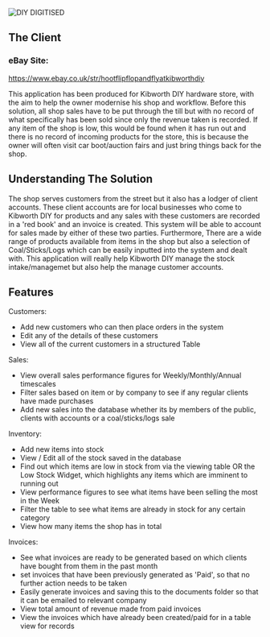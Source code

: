  ![DIY DIGITISED](https://user-images.githubusercontent.com/70120980/131112660-ffe02c6d-5540-4825-8175-af3d871e76e3.png)
 

## The Client

### eBay Site:
https://www.ebay.co.uk/str/hootflipflopandflyatkibworthdiy

This application has been produced for Kibworth DIY hardware store, with the aim to help the owner modernise his shop and workflow. Before this solution, all shop sales have to be put through the till but with no record of what specifically has been sold since only the revenue taken is recorded. If any item of the shop is low, this would be found when it has run out and there is no record of incoming products for the store, this is because the owner will often visit car boot/auction fairs and just bring things back for the shop.

## Understanding The Solution
The shop serves customers from the street but it also has a lodger of client accounts. These client accounts are for local businesses who come to Kibworth DIY for products and any sales with these customers are recorded in a 'red book' and an invoice is created. This system will be able to account for sales made by either of these two parties. Furthermore, There are a wide range of products available from items in the shop but also a selection of Coal/Sticks/Logs which can be easily inputted into the system and dealt with. This application will really help Kibworth DIY manage the stock intake/managemet but also help the manage customer accounts.

## Features

Customers:
 - Add new customers who can then place orders in the system
 - Edit any of the details of these customers
 - View all of the current customers in a structured Table

Sales:
 - View overall sales performance figures for Weekly/Monthly/Annual timescales
 - Filter sales based on item or by company to see if any regular clients have made purchases
 - Add new sales into the database whether its by members of the public, clients with accounts or a coal/sticks/logs sale

Inventory:
 - Add new items into stock 
 - View / Edit all of the stock saved in the database
 - Find out which items are low in stock from via the viewing table OR the Low Stock Widget, which highlights any items which are imminent to running out
 - View performance figures to see what items have been selling the most in the Week 
 - Filter the table to see what items are already in stock for any certain category 
 - View how many items the shop has in total

 Invoices:
  - See what invoices are ready to be generated based on which clients have bought from them in the past month
  - set invoices that have been previously generated as 'Paid', so that no further action needs to be taken
  - Easily generate invoices and saving this to the documents folder so that it can be emailed to relevant company
  - View total amount of revenue made from paid invoices 
  - View the invoices which have already been created/paid for in a table view for records


